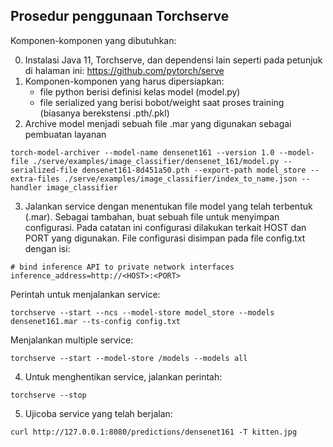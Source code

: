 ## Prosedur penggunaan Torchserve
Komponen-komponen yang dibutuhkan:

0. Instalasi Java 11, Torchserve, dan dependensi lain seperti pada petunjuk di halaman ini: https://github.com/pytorch/serve
1. Komponen-komponen yang harus dipersiapkan:
    * file python berisi definisi kelas model (model.py)
    * file serialized yang berisi bobot/weight saat proses training (biasanya berekstensi .pth/.pkl)
2. Archive model menjadi sebuah file .mar yang digunakan sebagai pembuatan layanan

```
torch-model-archiver --model-name densenet161 --version 1.0 --model-file ./serve/examples/image_classifier/densenet_161/model.py --serialized-file densenet161-8d451a50.pth --export-path model_store --extra-files ./serve/examples/image_classifier/index_to_name.json --handler image_classifier
```

3. Jalankan service dengan menentukan file model yang telah terbentuk (.mar). Sebagai tambahan, buat sebuah file untuk menyimpan configurasi. Pada catatan ini configurasi dilakukan terkait HOST dan PORT yang digunakan. File configurasi disimpan pada file config.txt dengan isi:
```
# bind inference API to private network interfaces
inference_address=http://<HOST>:<PORT>
```
Perintah untuk menjalankan service:
```
torchserve --start --ncs --model-store model_store --models densenet161.mar --ts-config config.txt
```
Menjalankan multiple service:
```
torchserve --start --model-store /models --models all
```

4. Untuk menghentikan service, jalankan perintah:
```
torchserve --stop
```

5. Ujicoba service yang telah berjalan:
```
curl http://127.0.0.1:8080/predictions/densenet161 -T kitten.jpg
```
